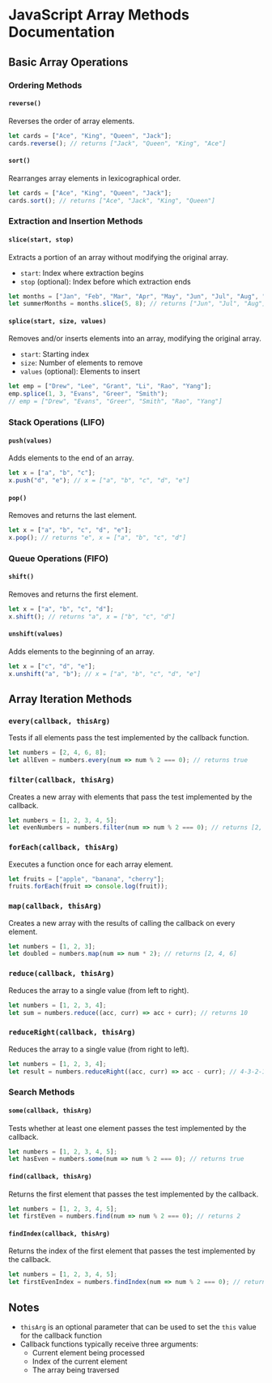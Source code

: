 # JavaScript Array Methods Documentation

## Basic Array Operations

### Ordering Methods

#### `reverse()`
Reverses the order of array elements.
```javascript
let cards = ["Ace", "King", "Queen", "Jack"];
cards.reverse(); // returns ["Jack", "Queen", "King", "Ace"]
```

#### `sort()`
Rearranges array elements in lexicographical order.
```javascript
let cards = ["Ace", "King", "Queen", "Jack"];
cards.sort(); // returns ["Ace", "Jack", "King", "Queen"]
```

### Extraction and Insertion Methods

#### `slice(start, stop)`
Extracts a portion of an array without modifying the original array.
- `start`: Index where extraction begins
- `stop` (optional): Index before which extraction ends
```javascript
let months = ["Jan", "Feb", "Mar", "Apr", "May", "Jun", "Jul", "Aug", "Sep", "Oct", "Nov", "Dec"];
let summerMonths = months.slice(5, 8); // returns ["Jun", "Jul", "Aug"]
```

#### `splice(start, size, values)`
Removes and/or inserts elements into an array, modifying the original array.
- `start`: Starting index
- `size`: Number of elements to remove
- `values` (optional): Elements to insert
```javascript
let emp = ["Drew", "Lee", "Grant", "Li", "Rao", "Yang"];
emp.splice(1, 3, "Evans", "Greer", "Smith");
// emp = ["Drew", "Evans", "Greer", "Smith", "Rao", "Yang"]
```

### Stack Operations (LIFO)

#### `push(values)`
Adds elements to the end of an array.
```javascript
let x = ["a", "b", "c"];
x.push("d", "e"); // x = ["a", "b", "c", "d", "e"]
```

#### `pop()`
Removes and returns the last element.
```javascript
let x = ["a", "b", "c", "d", "e"];
x.pop(); // returns "e", x = ["a", "b", "c", "d"]
```

### Queue Operations (FIFO)

#### `shift()`
Removes and returns the first element.
```javascript
let x = ["a", "b", "c", "d"];
x.shift(); // returns "a", x = ["b", "c", "d"]
```

#### `unshift(values)`
Adds elements to the beginning of an array.
```javascript
let x = ["c", "d", "e"];
x.unshift("a", "b"); // x = ["a", "b", "c", "d", "e"]
```

## Array Iteration Methods

### `every(callback, thisArg)`
Tests if all elements pass the test implemented by the callback function.
```javascript
let numbers = [2, 4, 6, 8];
let allEven = numbers.every(num => num % 2 === 0); // returns true
```

### `filter(callback, thisArg)`
Creates a new array with elements that pass the test implemented by the callback.
```javascript
let numbers = [1, 2, 3, 4, 5];
let evenNumbers = numbers.filter(num => num % 2 === 0); // returns [2, 4]
```

### `forEach(callback, thisArg)`
Executes a function once for each array element.
```javascript
let fruits = ["apple", "banana", "cherry"];
fruits.forEach(fruit => console.log(fruit));
```

### `map(callback, thisArg)`
Creates a new array with the results of calling the callback on every element.
```javascript
let numbers = [1, 2, 3];
let doubled = numbers.map(num => num * 2); // returns [2, 4, 6]
```

### `reduce(callback, thisArg)`
Reduces the array to a single value (from left to right).
```javascript
let numbers = [1, 2, 3, 4];
let sum = numbers.reduce((acc, curr) => acc + curr); // returns 10
```

### `reduceRight(callback, thisArg)`
Reduces the array to a single value (from right to left).
```javascript
let numbers = [1, 2, 3, 4];
let result = numbers.reduceRight((acc, curr) => acc - curr); // 4-3-2-1
```

### Search Methods

#### `some(callback, thisArg)`
Tests whether at least one element passes the test implemented by the callback.
```javascript
let numbers = [1, 2, 3, 4, 5];
let hasEven = numbers.some(num => num % 2 === 0); // returns true
```

#### `find(callback, thisArg)`
Returns the first element that passes the test implemented by the callback.
```javascript
let numbers = [1, 2, 3, 4, 5];
let firstEven = numbers.find(num => num % 2 === 0); // returns 2
```

#### `findIndex(callback, thisArg)`
Returns the index of the first element that passes the test implemented by the callback.
```javascript
let numbers = [1, 2, 3, 4, 5];
let firstEvenIndex = numbers.findIndex(num => num % 2 === 0); // returns 1
```

## Notes
- `thisArg` is an optional parameter that can be used to set the `this` value for the callback function
- Callback functions typically receive three arguments:
  - Current element being processed
  - Index of the current element
  - The array being traversed